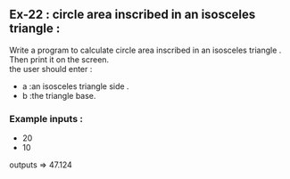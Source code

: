 ## Ex-22 : circle area inscribed in an isosceles triangle :  

Write a program to calculate circle area inscribed in an isosceles triangle . Then print it on the screen.  
the user should enter : 
- a :an  isosceles triangle side .
- b :the triangle base.  
### Example inputs :  
- 20  
- 10  

outputs => 47.124